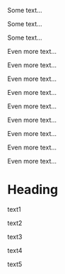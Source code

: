 Some text...

Some text...

Some text...

Even more text...

Even more text...

Even more text...

Even more text...

Even more text...

Even more text...

Even more text...

Even more text...

Even more text...

# Heading
text1

text2

text3

text4

text5